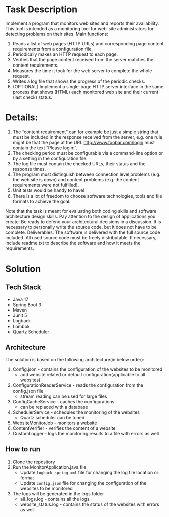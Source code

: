 # Task Description
Implement a program that monitors web sites and reports their availability. This tool is intended as
a monitoring tool for web-site administrators for detecting problems on their sites.
Main functions:
1. Reads a list of web pages (HTTP URLs) and corresponding page content requirements from a
   configuration file.
2. Periodically makes an HTTP request to each page.
3. Verifies that the page content received from the server matches the content requirements.
4. Measures the time it took for the web server to complete the whole request.
5. Writes a log file that shows the progress of the periodic checks.
6. (OPTIONAL) Implement a single-page HTTP server interface in the same process that shows
   (HTML) each monitored web site and their current (last check) status.
# Details:

1. The “content requirement” can for example be just a simple string that must be included in the
   response received from the server, e.g. one rule might be that the page at the
   URL http://www.foobar.com/login must contain the text “Please login:”.
2. The checking period must be configurable via a command-line option or by a setting in the
   configuration file.
3. The log file must contain the checked URLs, their status and the response times.
4. The program must distinguish between connection level problems (e.g. the web site is down) and
   content problems (e.g. the content requirements were not fulfilled).
5. Unit tests would be handy to have!
6. There is a lot of freedom to choose software technologies, tools and file formats to achieve the
   goal.

Note that the task is meant for evaluating both coding skills and software architecture design skills.
Pay attention to the design of applications you create. Be ready to defend your architectural
decisions in a discussion. It is necessary to personally write the source code, but it does not have
to be complete.
Deliverables:
The software is delivered with the full source code included. All used source code must be freely
distributable.
If necessary, include readme.txt to describe the software and how it meets the requirements.

# Solution

## Tech Stack
- Java 17
- Spring Boot 3
- Maven
- Junit 5
- Logback
- Lombok
- Quartz Scheduler

## Architecture
The solution is based on the following architecture(in below order):
1) Config.json - contains the configuration of the websites to be monitored
   - add website related or default configuration(applicable to all websites)
2) ConfigurationReaderService - reads the configuration from the config.json file
   - stream reading can be used for large files
3) ConfigCacheService - caches the configurations
   - can be replaced with a database
4) SchedulerService - schedules the monitoring of the websites
   - Quartz scheduler can be tuned
5) WebsiteMonitorJob - monitors a website
6) ContentVerifier - verifies the content of a website
7) CustomLogger - logs the monitoring results to a file with errors as well

## How to run
1) Clone the repository
2) Run the MonitorApplication.java file
   - Update `logback-spring.xml` file for changing the log file location or format
   - Update `config.json` file for changing the configuration of the websites to be monitored
3) The logs will be generated in the logs folder
   - all_logs.log - contains all the logs
   - website_status.log - contains the status of the websites with errors as well


